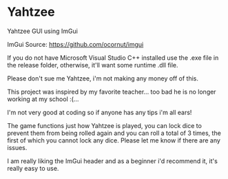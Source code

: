 # Yahtzee
Yahtzee GUI using ImGui

ImGui Source: https://github.com/ocornut/imgui

If you do not have Microsoft Visual Studio C++ installed use the .exe file in the release folder, otherwise, it'll want some runtime .dll file.

Please don't sue me Yahtzee, i'm not making any money off of this.

This project was inspired by my favorite teacher... too bad he is no longer working at my school :(...

I'm not very good at coding so if anyone has any tips i'm all ears!

The game functions just how Yahtzee is played, you can lock dice to prevent them from being rolled again and you can roll a total of 3 times, the first of which you cannot lock any dice. Please let me know if there are any issues.

I am really liking the ImGui header and as a beginner i'd recommend it, it's really easy to use.
